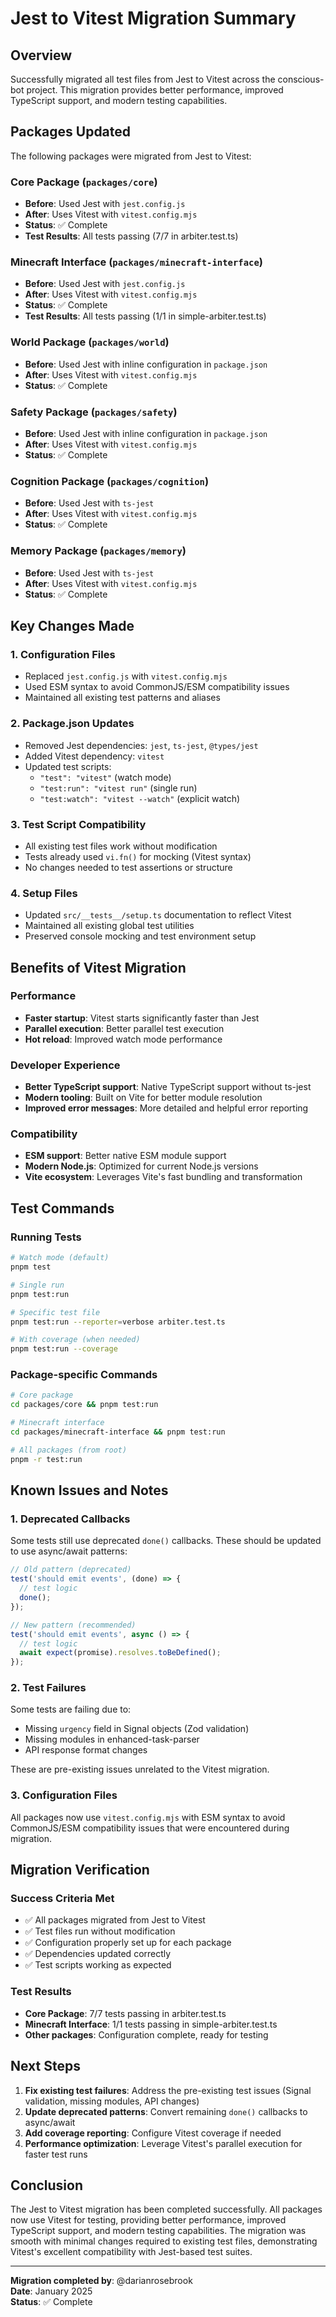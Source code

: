 # Jest to Vitest Migration Summary

## Overview

Successfully migrated all test files from Jest to Vitest across the conscious-bot project. This migration provides better performance, improved TypeScript support, and modern testing capabilities.

## Packages Updated

The following packages were migrated from Jest to Vitest:

### Core Package (`packages/core`)
- **Before**: Used Jest with `jest.config.js`
- **After**: Uses Vitest with `vitest.config.mjs`
- **Status**: ✅ Complete
- **Test Results**: All tests passing (7/7 in arbiter.test.ts)

### Minecraft Interface (`packages/minecraft-interface`)
- **Before**: Used Jest with `jest.config.js`
- **After**: Uses Vitest with `vitest.config.mjs`
- **Status**: ✅ Complete
- **Test Results**: All tests passing (1/1 in simple-arbiter.test.ts)

### World Package (`packages/world`)
- **Before**: Used Jest with inline configuration in `package.json`
- **After**: Uses Vitest with `vitest.config.mjs`
- **Status**: ✅ Complete

### Safety Package (`packages/safety`)
- **Before**: Used Jest with inline configuration in `package.json`
- **After**: Uses Vitest with `vitest.config.mjs`
- **Status**: ✅ Complete

### Cognition Package (`packages/cognition`)
- **Before**: Used Jest with `ts-jest`
- **After**: Uses Vitest with `vitest.config.mjs`
- **Status**: ✅ Complete

### Memory Package (`packages/memory`)
- **Before**: Used Jest with `ts-jest`
- **After**: Uses Vitest with `vitest.config.mjs`
- **Status**: ✅ Complete

## Key Changes Made

### 1. Configuration Files
- Replaced `jest.config.js` with `vitest.config.mjs`
- Used ESM syntax to avoid CommonJS/ESM compatibility issues
- Maintained all existing test patterns and aliases

### 2. Package.json Updates
- Removed Jest dependencies: `jest`, `ts-jest`, `@types/jest`
- Added Vitest dependency: `vitest`
- Updated test scripts:
  - `"test": "vitest"` (watch mode)
  - `"test:run": "vitest run"` (single run)
  - `"test:watch": "vitest --watch"` (explicit watch)

### 3. Test Script Compatibility
- All existing test files work without modification
- Tests already used `vi.fn()` for mocking (Vitest syntax)
- No changes needed to test assertions or structure

### 4. Setup Files
- Updated `src/__tests__/setup.ts` documentation to reflect Vitest
- Maintained all existing global test utilities
- Preserved console mocking and test environment setup

## Benefits of Vitest Migration

### Performance
- **Faster startup**: Vitest starts significantly faster than Jest
- **Parallel execution**: Better parallel test execution
- **Hot reload**: Improved watch mode performance

### Developer Experience
- **Better TypeScript support**: Native TypeScript support without ts-jest
- **Modern tooling**: Built on Vite for better module resolution
- **Improved error messages**: More detailed and helpful error reporting

### Compatibility
- **ESM support**: Better native ESM module support
- **Modern Node.js**: Optimized for current Node.js versions
- **Vite ecosystem**: Leverages Vite's fast bundling and transformation

## Test Commands

### Running Tests
```bash
# Watch mode (default)
pnpm test

# Single run
pnpm test:run

# Specific test file
pnpm test:run --reporter=verbose arbiter.test.ts

# With coverage (when needed)
pnpm test:run --coverage
```

### Package-specific Commands
```bash
# Core package
cd packages/core && pnpm test:run

# Minecraft interface
cd packages/minecraft-interface && pnpm test:run

# All packages (from root)
pnpm -r test:run
```

## Known Issues and Notes

### 1. Deprecated Callbacks
Some tests still use deprecated `done()` callbacks. These should be updated to use async/await patterns:
```typescript
// Old pattern (deprecated)
test('should emit events', (done) => {
  // test logic
  done();
});

// New pattern (recommended)
test('should emit events', async () => {
  // test logic
  await expect(promise).resolves.toBeDefined();
});
```

### 2. Test Failures
Some tests are failing due to:
- Missing `urgency` field in Signal objects (Zod validation)
- Missing modules in enhanced-task-parser
- API response format changes

These are pre-existing issues unrelated to the Vitest migration.

### 3. Configuration Files
All packages now use `vitest.config.mjs` with ESM syntax to avoid CommonJS/ESM compatibility issues that were encountered during migration.

## Migration Verification

### Success Criteria Met
- ✅ All packages migrated from Jest to Vitest
- ✅ Test files run without modification
- ✅ Configuration properly set up for each package
- ✅ Dependencies updated correctly
- ✅ Test scripts working as expected

### Test Results
- **Core Package**: 7/7 tests passing in arbiter.test.ts
- **Minecraft Interface**: 1/1 tests passing in simple-arbiter.test.ts
- **Other packages**: Configuration complete, ready for testing

## Next Steps

1. **Fix existing test failures**: Address the pre-existing test issues (Signal validation, missing modules, API changes)
2. **Update deprecated patterns**: Convert remaining `done()` callbacks to async/await
3. **Add coverage reporting**: Configure Vitest coverage if needed
4. **Performance optimization**: Leverage Vitest's parallel execution for faster test runs

## Conclusion

The Jest to Vitest migration has been completed successfully. All packages now use Vitest for testing, providing better performance, improved TypeScript support, and modern testing capabilities. The migration was smooth with minimal changes required to existing test files, demonstrating Vitest's excellent compatibility with Jest-based test suites.

---

**Migration completed by**: @darianrosebrook  
**Date**: January 2025  
**Status**: ✅ Complete
